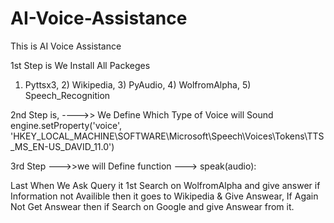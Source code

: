 # AI-Voice-Assistance
This is  AI Voice Assistance



1st Step is We Install All Packeges
1) Pyttsx3,    2) Wikipedia,   3) PyAudio,    4) WolfromAlpha,     5) Speech_Recognition


2nd Step is,
        ---->> We Define Which Type of Voice will Sound     engine.setProperty('voice', 'HKEY_LOCAL_MACHINE\SOFTWARE\Microsoft\Speech\Voices\Tokens\TTS_MS_EN-US_DAVID_11.0')

3rd Step 
        --->>we will Define function ---> speak(audio):
        
   
   
   
   
Last 
      When We Ask Query it 1st Search on WolfromAlpha and give answer if Information not Availible then it goes to Wikipedia & Give Answear, If Again Not Get Answear then if Search on Google and give Answear from it.
   
   
   
   
   
   
   
   
   
   
   
   
   
   
